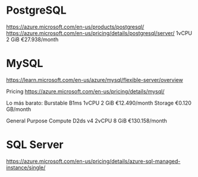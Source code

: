 # PostgreSQL
https://azure.microsoft.com/en-us/products/postgresql/
https://azure.microsoft.com/en-us/pricing/details/postgresql/server/
1vCPU	2 GiB	€27.938/month


# MySQL
https://learn.microsoft.com/en-us/azure/mysql/flexible-server/overview

Pricing
https://azure.microsoft.com/en-us/pricing/details/mysql/

Lo más barato:
Burstable
B1ms	1vCPU	2 GiB	€12.490/month
Storage €0.120 GB/month

General Purpose Compute
D2ds v4	2vCPU	8 GiB	€130.158/month


# SQL Server
https://azure.microsoft.com/en-us/pricing/details/azure-sql-managed-instance/single/
